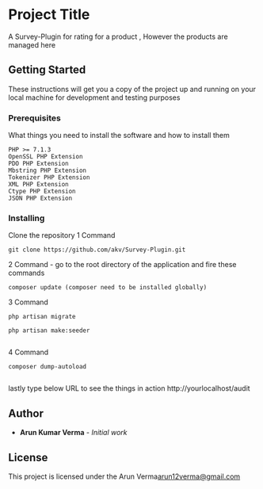 # Project Title

A Survey-Plugin for rating for a product , However the products are managed here

## Getting Started

These instructions will get you a copy of the project up and running on your local machine for development and testing purposes

### Prerequisites

What things you need to install the software and how to install them
```
PHP >= 7.1.3
OpenSSL PHP Extension
PDO PHP Extension
Mbstring PHP Extension
Tokenizer PHP Extension
XML PHP Extension
Ctype PHP Extension
JSON PHP Extension
```

### Installing

Clone the repository 
1 Command 
```
git clone https://github.com/akv/Survey-Plugin.git
```
 
2 Command - go to the root directory of the application and fire these commands
```
composer update (composer need to be installed globally)
```
3 Command 
```
php artisan migrate

php artisan make:seeder
 
```
4 Command 
```
composer dump-autoload
 
```
lastly type below URL to see the things in action 
http://yourlocalhost/audit


## Author
* **Arun Kumar Verma** - *Initial work* 

## License

This project is licensed under the Arun Verma<arun12verma@gmail.com>
